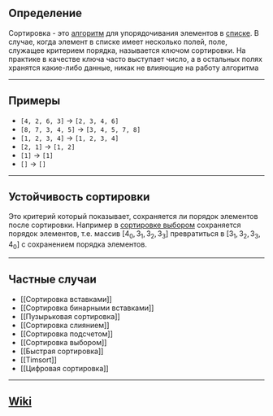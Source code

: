 ## Определение
Сортировка - это [алгоритм](Алгоритм) для упорядочивания элементов в [списке](Массив.md). В случае, когда элемент в списке имеет несколько полей, поле, служащее критерием порядка, называется ключом сортировки. На практике в качестве ключа часто выступает число, а в остальных полях хранятся какие-либо данные, никак не влияющие на работу алгоритма

---
## Примеры
- `[4, 2, 6, 3]`  -> `[2, 3, 4, 6]`
- `[8, 7, 3, 4, 5]` -> `[3, 4, 5, 7, 8]`
- `[1, 2, 3, 4]` -> `[1, 2, 3, 4]`
- `[2, 1]` -> `[1, 2]`
- `[1]` -> `[1]`
- `[]` -> `[]`

---
## Устойчивость сортировки
Это критерий который показывает, сохраняется ли порядок элементов после сортировки. Например в [сортировке выбором](Сортировка%20выбором.md) сохраняется порядок элементов, т.е. массив $[4_0, 3_1, 3_2, 3_3]$ превратиться в $[3_1, 3_2, 3_3, 4_0]$ с сохранением порядка элементов.

---
## Частные случаи
- [[Сортировка вставками]]
- [[Сортировка бинарными вставками]]
- [[Пузырьковая сортировка]]
- [[Сортировка слиянием]]
- [[Сортировка подсчетом]]
- [[Сортировка выбором]]
- [[Быстрая сортировка]]
- [[Timsort]]
- [[Цифровая сортировка]]

---
## [Wiki](https://ru.wikipedia.org/wiki/Алгоритм_сортировки)